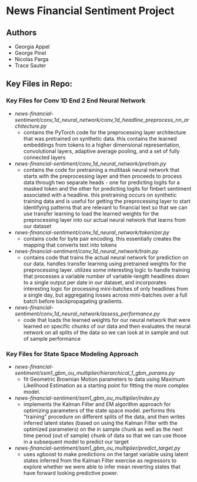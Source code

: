 # News Financial Sentiment Project

## Authors

- Georgia Appel
- George Pinel
- Nicolas Parga
- Trace Sauter

## Key Files in Repo:

### Key Files for Conv 1D End 2 End Neural Network
- *news-financial-sentiment/conv_1d_neural_network/conv_1d_headline_preprocess_nn_architecture.py*
  - contains the PyTorch code for the preprocessing layer architecture that was pretrained on synthetic data. this contains the learned embeddings from tokens to a higher dimensional representation, convolutional layers, adaptive average pooling, and a set of fully connected layers
- *news-financial-sentiment/conv_1d_neural_network/pretrain.py*
  - contains the code for pretraining a multitask neural network that starts with the preprocessing layer and then proceeds to process data through two separate heads - one for predicting logits for a masked token and the other for predicting logits for finbert sentiment associated with a headline. this pretraining occurs on synthetic training data and is useful for getting the preprocessing layer to start identifying patterns that are relevant to financial text so that we can use transfer learning to load the learned weights for the preprocessing layer into our actual neural network that learns from our dataset
- *news-financial-sentiment/conv_1d_neural_network/tokenizer.py*
  - contains code for byte pair encoding. this essentially creates the mapping that converts text into tokens
- *news-financial-sentiment/conv_1d_neural_network/train.py*
  - contains code that trains the actual neural network for prediction on our data. handles transfer learning using pretrained weights for the preprocessing layer. utilizes some interesting logic to handle training that processes a variable number of variable-length headlines down to a single output per date in our dataset, and incorporates interesting logic for processing mini-batches of only headlines from a single day, but aggregating losses across mini-batches over a full batch before backpropagating gradients.
- *news-financial-sentiment/conv_1d_neural_network/assess_performance.py*
  - code that loads the learned weights for our neural network that were learned on specific chunks of our data and then evaluates the neural network on all splits of the data so we can look at in sample and out of sample performance

### Key Files for State Space Modeling Approach
- *news-financial-sentiment/ssm1_gbm_ou_multiplier/hierarchical_1_gbm_params.py*
  - fit Geometric Brownian Motion parameters to data using Maximum Likelihood Estimation as a starting point for fitting the more complex model.
- *news-financial-sentiment/ssm1_gbm_ou_multiplier/index.py*
  - implements the Kalman Filter and EM algorithm approach for optimizing parameters of the state space model. performs this "training" procedure on different splits of the data, and then writes inferred latent states (based on using the Kalman Filter with the optimized parameters) on the in sample chunk as well as the next time period (out of sample) chunk of data so that we can use those in a subsequent model to predict our target
- *news-financial-sentiment/ssm1_gbm_ou_multiplier/predict_target.py*
  - uses xgboost to make predictions on the target variable using latent states inferred from the Kalman Filter exercise as regressors to explore whether we were able to infer mean reverting states that have forward looking predictive power.
